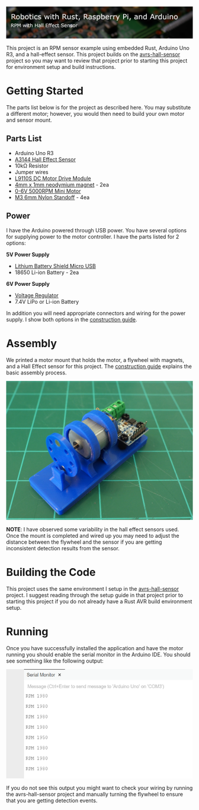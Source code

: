 ![Banner](images/banner.png "Banner")

This project is an RPM sensor example using embedded Rust, Arduino Uno R3, and a hall-effect sensor. This project builds on the [avrs-hall-sensor](https://github.com/bytetrail/avrs-hall-sensor) project so you may want to review that project prior to starting this project for environment setup and build instructions.

# Getting Started

The parts list below is for the project as described here. You may substitute a different motor; however, you would then need to build your own motor and sensor mount.

## Parts List
* Arduino Uno R3
* [A3144 Hall Effect Sensor](https://www.amazon.com/gp/product/B07QNX6HWT)
* 10k&#x3a9; Resistor
* Jumper wires
* [L9110S DC Motor Drive Module](https://www.amazon.com/gp/product/B00M0F243E)
* [4mm x 1mm neodymium magnet](https://www.amazon.com/gp/product/B076Q8SMBJ) - 2ea
* [0-6V 5000RPM Mini Motor](https://amazon.com/https://www.amazon.com/gp/product/B07YBVQZNJ)
* [M3 6mm Nylon Standoff](https://www.amazon.com/gp/product/B014K8MXO8/) - 4ea

## Power
I have the Arduino powered through USB power. You have several options for supplying power to the motor controller. I have the parts listed for 2 options:

__5V Power Supply__
* [Lithium Battery Shield Micro USB](https://www.amazon.com/gp/product/B07SZKNST4)
* 18650 Li-ion Battery - 2ea

__6V Power Supply__
* [Voltage Regulator](https://www.amazon.com/gp/product/B07WQJ2GD6)
* 7.4V LiPo or Li-ion Battery

In addition you will need appropriate connectors and wiring for the power supply. I show both options in the [construction guide](CONSTRUCTION.md).



# Assembly
We printed a motor mount that holds the motor, a flywheel with magnets, and a Hall Effect sensor for this project. The [construction guide](CONSTRUCTION.md) explains the basic assembly process.

![Completed](images/assembly-007.png)

__NOTE__: I have observed some variability in the hall effect sensors used. Once the mount is completed and wired up you may need to adjust the distance between the flywheel and the sensor if you are getting inconsistent detection results from the sensor.

# Building the Code
This project uses the same environment I setup in the [avrs-hall-sensor](https://github.com/bytetrail/avrs-hall-sensor) project. I suggest reading through the setup guide in that project prior to starting this project if you do not already have a Rust AVR build environment setup.

# Running
Once you have successfully installed the application and have the motor running you should enable the serial monitor in the Arduino IDE. You should see something like the following output:

![Serial Monitor](images/serial-monitor.PNG)

If you do not see this output you might want to check your wiring by running the avrs-hall-sensor project and manually turning the flywheel to ensure that you are getting detection events.